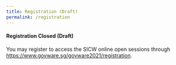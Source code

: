 ```yaml
---
title: Registration (Draft)
permalink: /registration
---
```

#### **Registration Closed (Draft)**

You may register to access the SICW online open
sessions through <a href="https://www.govware.sg/govware2021/registration" target="_blank">https://www.govware.sg/govware2021/registration</a>.
